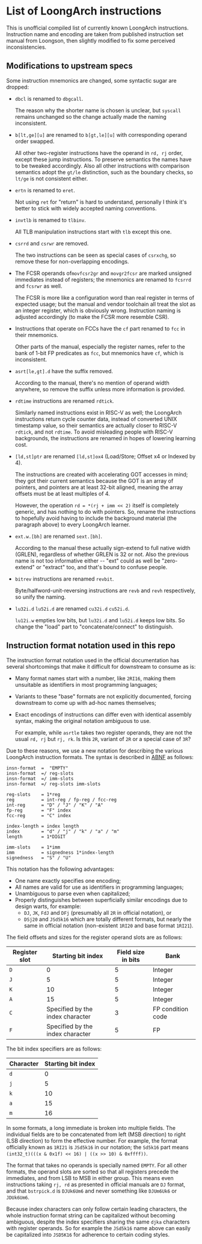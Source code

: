 # List of LoongArch instructions

This is unofficial compiled list of currently known LoongArch instructions.
Instruction name and encoding are taken from published instruction set manual
from Loongson, then slightly modified to fix some perceived inconsistencies.

## Modifications to upstream specs

Some instruction mnemonics are changed, some syntactic sugar are dropped:

* `dbcl` is renamed to `dbgcall`.

  The reason why the shorter name is chosen is unclear, but `syscall` remains
  unchanged so the change actually made the naming inconsistent.

* `b[lt,ge][u]` are renamed to `b[gt,le][u]` with corresponding operand order swapped.

  All other two-register instructions have the operand in `rd, rj` order, except
  these jump instructions. To preserve semantics the names have to be tweaked
  accordingly. Also all other instructions with comparison semantics adopt the
  `gt/le` distinction, such as the boundary checks, so `lt/ge` is not consistent
  either.

* `ertn` is renamed to `eret`.

  Not using `ret` for "return" is hard to understand, personally I think it's
  better to stick with widely accepted naming conventions.

* `invtlb` is renamed to `tlbinv`.

  All TLB manipulation instructions start with `tlb` except this one.

* `csrrd` and `csrwr` are removed.

  The two instructions can be seen as special cases of `csrxchg`, so remove
  these for non-overlapping encodings.

* The FCSR operands of`movfcsr2gr` and `movgr2fcsr` are marked unsigned
  immediates instead of registers; the mnemonics are renamed to `fcsrrd` and
  `fcsrwr` as well.

  The FCSR is more like a configuration word than real register in terms of
  expected usage; but the manual and vendor toolchain all treat the slot as
  an integer register, which is obviously wrong. Instruction naming is
  adjusted accordingly (to make the FCSR more resemble CSR).

* Instructions that operate on FCCs have the `cf` part renamed to `fcc` in
  their mnemonics.

  Other parts of the manual, especially the register names, refer to the bank
  of 1-bit FP predicates as `fcc`, but mnemonics have `cf`, which is
  inconsistent.

* `asrt[le,gt].d` have the suffix removed.

  According to the manual, there's no mention of operand width anywhere,
  so remove the suffix unless more information is provided.

* `rdtime` instructions are renamed `rdtick`.

  Similarly named instructions exist in RISC-V as well; the LoongArch
  instructions return cycle counter data, instead of converted UNIX
  timestamp value, so their semantics are actually closer to RISC-V `rdtick`,
  and not `rdtime`. To avoid misleading people with RISC-V backgrounds, the
  instructions are renamed in hopes of lowering learning cost.

* `[ld,st]ptr` are renamed `[ld,st]ox4` (Load/Store; Offset x4 or Indexed by 4).

  The instructions are created with accelerating GOT accesses in mind;
  they got their current semantics because the GOT is an array of pointers,
  and pointers are at least 32-bit aligned, meaning the array offsets must be
  at least multiples of 4.

  However, the operation `rd = *(rj + imm << 2)` itself is completely generic,
  and has nothing to do with pointers. So, rename the instructions to hopefully
  avoid having to include the background material (the paragraph above) to
  every LoongArch learner.

* `ext.w.[bh]` are renamed `sext.[bh]`.

  According to the manual these actually sign-extend to full native width
  (GRLEN), regardless of whether GRLEN is 32 or not. Also the previous name is
  not too informative either -- "ext" could as well be "zero-extend" or
  "extract" too, and that's bound to confuse people.

* `bitrev` instructions are renamed `revbit`.

  Byte/halfword-unit-reversing instructions are `revb` and `revh` respectively,
  so unify the naming.

* `lu32i.d` `lu52i.d` are renamed `cu32i.d` `cu52i.d`.

  `lu12i.w` empties low bits, but `lu32i.d` and `lu52i.d` keeps low bits. So
  change the "load" part to "concatenate/connect" to distinguish.

## Instruction format notation used in this repo

The instruction format notation used in the official documentation has several
shortcomings that make it difficult for downstream to consume as is:

* Many format names start with a number, like `2RI16`, making them unsuitable as
  identifiers in most programming languages;
* Variants to these "base" formats are not explicitly documented, forcing
  downstream to come up with ad-hoc names themselves;
* Exact encodings of instructions can differ even with identical assembly syntax,
  making the original notation ambiguous to use.

  For example, while `asrtle` takes two register operands, they are not the
  usual `rd, rj` but `rj, rk`. Is this `2R`, variant of `2R` or a special case
  of `3R`?

Due to these reasons, we use a new notation for describing the various LoongArch
instruction formats. The syntax is described in [ABNF] as follows:

[ABNF]: https://en.wikipedia.org/wiki/Augmented_Backus%E2%80%93Naur_form

```
insn-format  =  "EMPTY"
insn-format  =/ reg-slots
insn-format  =/ imm-slots
insn-format  =/ reg-slots imm-slots

reg-slots    = 1*reg
reg          = int-reg / fp-reg / fcc-reg
int-reg      = "D" / "J" / "K" / "A"
fp-reg       = "F" index
fcc-reg      = "C" index

index-length = index length
index        = "d" / "j" / "k" / "a" / "m"
length       = 1*DIGIT

imm-slots    = 1*imm
imm          = signedness 1*index-length
signedness   = "S" / "U"
```

This notation has the following advantages:

* One name exactly specifies one encoding;
* All names are valid for use as identifiers in programming languages;
* Unambiguous to parse even when capitalized;
* Properly distinguishes between superficially similar encodings due to design
  warts, for example:
    - `DJ`, `JK`, `FdJ` and `DFj` (presumably all `2R` in official notation), or
    - `DSj20` and `JSd5k16` which are totally different formats, but nearly the
      same in official notation (non-existent `1RI20` and base format `1RI21`).

The field offsets and sizes for the register operand slots are as follows:

|Register slot|Starting bit index|Field size in bits|Bank|
|-------------|------------------|------------------|----|
|`D`|0|5|Integer|
|`J`|5|5|Integer|
|`K`|10|5|Integer|
|`A`|15|5|Integer|
|`C`|Specified by the index character|3|FP condition code|
|`F`|Specified by the index character|5|FP|

The bit index specifiers are as follows:

|Character|Starting bit index|
|---------|------------------|
|`d`|0|
|`j`|5|
|`k`|10|
|`a`|15|
|`m`|16|

In some formats, a long immediate is broken into multiple fields. The individual
fields are to be concatenated from left (MSB direction) to right (LSB direction)
to form the effective number.
For example, the format officially known as `1RI21` is `JSd5k16` in our
notation; the `Sd5k16` part means `(int32_t)(((x & 0x1f) << 16) | ((x >> 10) & 0xffff))`.

The format that takes no operands is specially named `EMPTY`.
For all other formats, the operand slots are sorted so that all registers
precede the immediates, and from LSB to MSB in either group.
This means even instructions taking `rj, rd` as presented in official manuals
are `DJ` format, and that `bstrpick.d` is `DJUk6Um6` and never something like
`DJUm6Uk6` or `JDUk6Um6`.

Because index characters can only follow certain leading characters, the whole
instruction format string can be capitalized without becoming ambiguous, despite
the index specifiers sharing the same `djka` characters with register operands.
So for example the `JSd5k16` name above can easily be capitalized into `JSD5K16`
for adherence to certain coding styles.
